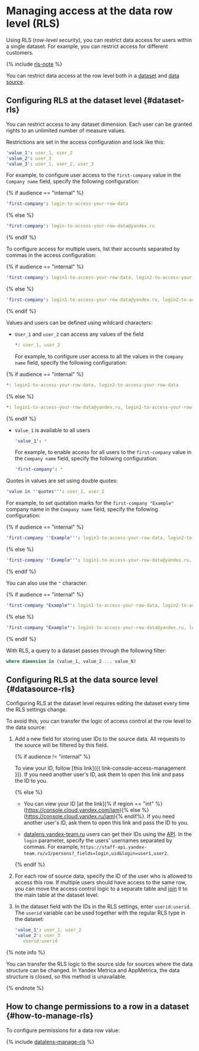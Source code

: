 # Managing access at the data row level (RLS)

Using RLS (_row-level security_), you can restrict data access for users within a single dataset. For example, you can restrict access for different customers.

{% include [rls-note](../../_includes/datalens/datalens-rls-note.md) %}

You can restrict data access at the row level both in a [dataset](#dataset-rls) and [data source](#datasource-rls).

## Configuring RLS at the dataset level {#dataset-rls}

You can restrict access to any dataset dimension. Each user can be granted rights to an unlimited number of measure values.

Restrictions are set in the access configuration and look like this:

```yaml
'value_1': user_1, user_2
'value_2': user_3
'value_3': user_1, user_2, user_3
```

For example, to configure user access to the `first-company` value in the `Company name` field, specify the following configuration:

{% if audience == "internal" %}

```yaml
'first-company': login-to-access-your-row-data
```

{% else %}

```yaml
'first-company': login-to-access-your-row-data@yandex.ru
```

{% endif %}

To configure access for multiple users, list their accounts separated by commas in the access configuration:

{% if audience == "internal" %}

```yaml
'first-company': login1-to-access-your-row-data, login2-to-access-your-row-data, login3-to-access-your-row-data
```

{% else %}

```yaml
'first-company': login1-to-access-your-row-data@yandex.ru, login2-to-access-your-row-data@yandex.ru, login3-to-access-your-row-data@yandex.ru
```

{% endif %}

Values and users can be defined using wildcard characters:

* `User_1` and `user_2` can access any values of the field

   ```yaml
   *: user_1, user_2
   ```

   For example, to configure user access to all the values in the `Company name` field, specify the following configuration:

{% if audience == "internal" %}

```yaml
*: login1-to-access-your-row-data, login2-to-access-your-row-data
```

{% else %}

```yaml
*: login1-to-access-your-row-data@yandex.ru, login2-to-access-your-row-data@yandex.ru
```

{% endif %}

* `Value_1` is available to all users

   ```yaml
   'value_1': *
   ```

   For example, to enable access for all users to the `first-company` value in the `Company name` field, specify the following configuration:

   ```yaml
   'first-company': *
   ```

Quotes in values are set using double quotes:

```yaml
'value in ''quotes''': user_1, user_2
```

For example, to set quotation marks for the `first-company "Example"` company name in the `Company name` field, specify the following configuration:

{% if audience == "internal" %}

```yaml
'first-company ''Example''': login1-to-access-your-row-data, login2-to-access-your-row-data
```

{% else %}

```yaml
'first-company ''Example''': login1-to-access-your-row-data@yandex.ru, login2-to-access-your-row-data@yandex.ru
```

{% endif %}

You can also use the `"` character:

{% if audience == "internal" %}

```yaml
'first-company "Example"': login1-to-access-your-row-data, login2-to-access-your-row-data
```

{% else %}

```yaml
'first-company "Example"': login1-to-access-your-row-data@yandex.ru, login2-to-access-your-row-data@yandex.ru
```

{% endif %}

With RLS, a query to a dataset passes through the following filter:

```sql
where dimension in (value_1, value_2 ... value_N)
```

## Configuring RLS at the data source level {#datasource-rls}

Configuring RLS at the dataset level requires editing the dataset every time the RLS settings change.

To avoid this, you can transfer the logic of access control at the row level to the data source:

1. Add a new field for storing user IDs to the source data. All requests to the source will be filtered by this field.

   {% if audience != "internal" %}

   To view your ID, follow [this link]({{ link-console-access-management }}). If you need another user's ID, ask them to open this link and pass the ID to you.

   {% else %}

   * You can view your ID [at the link]{% if region == "int" %}(https://console.cloud.yandex.com/iam){% else %}(https://console.cloud.yandex.ru/iam){% endif%}. If you need another user's ID, ask them to open this link and pass the ID to you.

   * [datalens.yandex-team.ru](https://datalens.yandex-team.ru/) users can get their IDs using the [API](https://staff-api.yandex-team.ru/v3/persons?_doc=1). In the `login` parameter, specify the users' usernames separated by commas. For example, `https://staff-api.yandex-team.ru/v3/persons?_fields=login,uid&login=user1,user2`.

   {% endif %}

1. For each row of source data, specify the ID of the user who is allowed to access this row. If multiple users should have access to the same row, you can move the access control logic to a separate table and [join](../concepts/dataset/settings.md#multi-table) it to the main table at the dataset level.

1. In the dataset field with the IDs in the RLS settings, enter `userid:userid`. The `userid` variable can be used together with the regular RLS type in the dataset:

   ```yaml
   'value_1': user_1, user_2
   'value_2': user_3
      userid:userid
   ```

{% note info %}

You can transfer the RLS logic to the source side for sources where the data structure can be changed. In Yandex Metrica and AppMetrica, the data structure is closed, so this method is unavailable.

{% endnote %}

## How to change permissions to a row in a dataset {#how-to-manage-rls}

To configure permissions for a data row value:

{% include [datalens-manage-rls](../../_includes/datalens/operations/datalens-manage-rls.md) %}

